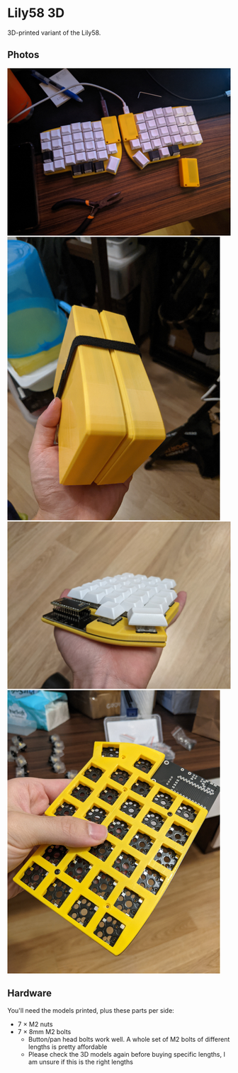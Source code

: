 
# Lily58 3D

3D-printed variant of the Lily58.

## Photos

<img src="photos/desk.jpg" width="560"/>

<img src="photos/cover.jpg" width="480"/>

<img src="photos/side.jpg" width="560"/>

<img src="photos/socket.jpg" width="480"/>

## Hardware

You'll need the models printed, plus these parts per side:

- 7 × M2 nuts
- 7 × 8mm M2 bolts
  - Button/pan head bolts work well. A whole set of M2 bolts of different lengths is pretty affordable
  - Please check the 3D models again before buying specific lengths, I am unsure if this is the right lengths

<!-- vim: set conceallevel=2 et ts=2 sw=2: -->
